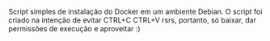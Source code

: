 Script simples de instalação do Docker em um ambiente Debian.
O script foi criado na intenção de evitar CTRL+C CTRL+V rsrs, portanto, só baixar, dar permissões de execução e aproveitar :)
